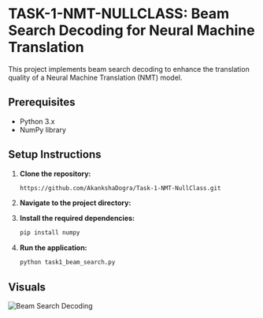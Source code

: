 # TASK-1-NMT-NULLCLASS: Beam Search Decoding for Neural Machine Translation

This project implements beam search decoding to enhance the translation quality of a Neural Machine Translation (NMT) model.

## Prerequisites

- Python 3.x
- NumPy library

## Setup Instructions

1. **Clone the repository:**

   ```bash
   https://github.com/AkankshaDogra/Task-1-NMT-NullClass.git

2. **Navigate to the project directory:**
   
3. **Install the required dependencies:**

   ```bash
   pip install numpy

4. **Run the application:**

   ```bash
   python task1_beam_search.py

## Visuals

![Beam Search Decoding](https://github.com/AkankshaDogra/Task-1-NMT-NullClass/blob/main/task-1.jpg?raw=true)
   

   
